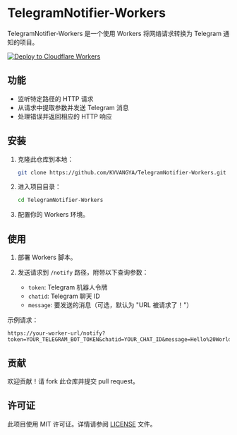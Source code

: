# TelegramNotifier-Workers

TelegramNotifier-Workers 是一个使用 Workers 将网络请求转换为 Telegram 通知的项目。

[![Deploy to Cloudflare Workers](https://deploy.workers.cloudflare.com/button)](https://deploy.workers.cloudflare.com/?url=https://github.com/KVVANGYA/TelegramNotifier-Workers)

## 功能

- 监听特定路径的 HTTP 请求
- 从请求中提取参数并发送 Telegram 消息
- 处理错误并返回相应的 HTTP 响应

## 安装

1. 克隆此仓库到本地：

   ```bash
   git clone https://github.com/KVVANGYA/TelegramNotifier-Workers.git
   ```

2. 进入项目目录：

   ```bash
   cd TelegramNotifier-Workers
   ```

3. 配置你的 Workers 环境。

## 使用

1. 部署 Workers 脚本。

2. 发送请求到 `/notify` 路径，附带以下查询参数：
   - `token`: Telegram 机器人令牌
   - `chatid`: Telegram 聊天 ID
   - `message`: 要发送的消息（可选，默认为 "URL 被请求了！"）

示例请求：

   ```url
   https://your-worker-url/notify?token=YOUR_TELEGRAM_BOT_TOKEN&chatid=YOUR_CHAT_ID&message=Hello%20World
   ```


## 贡献

欢迎贡献！请 fork 此仓库并提交 pull request。

## 许可证

此项目使用 MIT 许可证。详情请参阅 [LICENSE](LICENSE) 文件。
